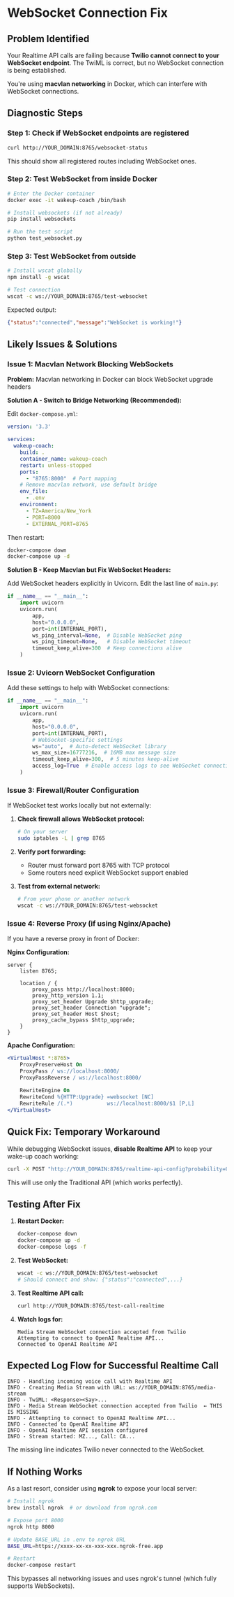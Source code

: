 # WebSocket Connection Fix

## Problem Identified

Your Realtime API calls are failing because **Twilio cannot connect to your WebSocket endpoint**. The TwiML is correct, but no WebSocket connection is being established.

You're using **macvlan networking** in Docker, which can interfere with WebSocket connections.

## Diagnostic Steps

### Step 1: Check if WebSocket endpoints are registered

```bash
curl http://YOUR_DOMAIN:8765/websocket-status
```

This should show all registered routes including WebSocket ones.

### Step 2: Test WebSocket from inside Docker

```bash
# Enter the Docker container
docker exec -it wakeup-coach /bin/bash

# Install websockets (if not already)
pip install websockets

# Run the test script
python test_websocket.py
```

### Step 3: Test WebSocket from outside

```bash
# Install wscat globally
npm install -g wscat

# Test connection
wscat -c ws://YOUR_DOMAIN:8765/test-websocket
```

Expected output:
```json
{"status":"connected","message":"WebSocket is working!"}
```

## Likely Issues & Solutions

### Issue 1: Macvlan Network Blocking WebSockets

**Problem:** Macvlan networking in Docker can block WebSocket upgrade headers

**Solution A - Switch to Bridge Networking (Recommended):**

Edit `docker-compose.yml`:

```yaml
version: '3.3'

services:
  wakeup-coach:
    build: .
    container_name: wakeup-coach
    restart: unless-stopped
    ports:
      - "8765:8000"  # Port mapping
    # Remove macvlan network, use default bridge
    env_file:
      - .env
    environment:
      - TZ=America/New_York
      - PORT=8000
      - EXTERNAL_PORT=8765
```

Then restart:
```bash
docker-compose down
docker-compose up -d
```

**Solution B - Keep Macvlan but Fix WebSocket Headers:**

Add WebSocket headers explicitly in Uvicorn. Edit the last line of `main.py`:

```python
if __name__ == "__main__":
    import uvicorn
    uvicorn.run(
        app, 
        host="0.0.0.0", 
        port=int(INTERNAL_PORT),
        ws_ping_interval=None,  # Disable WebSocket ping
        ws_ping_timeout=None,   # Disable WebSocket timeout
        timeout_keep_alive=300  # Keep connections alive
    )
```

### Issue 2: Uvicorn WebSocket Configuration

Add these settings to help with WebSocket connections:

```python
if __name__ == "__main__":
    import uvicorn
    uvicorn.run(
        app, 
        host="0.0.0.0", 
        port=int(INTERNAL_PORT),
        # WebSocket-specific settings
        ws="auto",  # Auto-detect WebSocket library
        ws_max_size=16777216,  # 16MB max message size
        timeout_keep_alive=300,  # 5 minutes keep-alive
        access_log=True  # Enable access logs to see WebSocket connections
    )
```

### Issue 3: Firewall/Router Configuration

If WebSocket test works locally but not externally:

1. **Check firewall allows WebSocket protocol:**
   ```bash
   # On your server
   sudo iptables -L | grep 8765
   ```

2. **Verify port forwarding:**
   - Router must forward port 8765 with TCP protocol
   - Some routers need explicit WebSocket support enabled

3. **Test from external network:**
   ```bash
   # From your phone or another network
   wscat -c ws://YOUR_DOMAIN:8765/test-websocket
   ```

### Issue 4: Reverse Proxy (if using Nginx/Apache)

If you have a reverse proxy in front of Docker:

**Nginx Configuration:**
```nginx
server {
    listen 8765;
    
    location / {
        proxy_pass http://localhost:8000;
        proxy_http_version 1.1;
        proxy_set_header Upgrade $http_upgrade;
        proxy_set_header Connection "upgrade";
        proxy_set_header Host $host;
        proxy_cache_bypass $http_upgrade;
    }
}
```

**Apache Configuration:**
```apache
<VirtualHost *:8765>
    ProxyPreserveHost On
    ProxyPass / ws://localhost:8000/
    ProxyPassReverse / ws://localhost:8000/
    
    RewriteEngine On
    RewriteCond %{HTTP:Upgrade} =websocket [NC]
    RewriteRule /(.*)           ws://localhost:8000/$1 [P,L]
</VirtualHost>
```

## Quick Fix: Temporary Workaround

While debugging WebSocket issues, **disable Realtime API** to keep your wake-up coach working:

```bash
curl -X POST "http://YOUR_DOMAIN:8765/realtime-api-config?probability=0.0"
```

This will use only the Traditional API (which works perfectly).

## Testing After Fix

1. **Restart Docker:**
   ```bash
   docker-compose down
   docker-compose up -d
   docker-compose logs -f
   ```

2. **Test WebSocket:**
   ```bash
   wscat -c ws://YOUR_DOMAIN:8765/test-websocket
   # Should connect and show: {"status":"connected",...}
   ```

3. **Test Realtime API call:**
   ```bash
   curl http://YOUR_DOMAIN:8765/test-call-realtime
   ```

4. **Watch logs for:**
   ```
   Media Stream WebSocket connection accepted from Twilio
   Attempting to connect to OpenAI Realtime API...
   Connected to OpenAI Realtime API
   ```

## Expected Log Flow for Successful Realtime Call

```
INFO - Handling incoming voice call with Realtime API
INFO - Creating Media Stream with URL: ws://YOUR_DOMAIN:8765/media-stream
INFO - TwiML: <Response><Say>...
INFO - Media Stream WebSocket connection accepted from Twilio  ← THIS IS MISSING
INFO - Attempting to connect to OpenAI Realtime API...
INFO - Connected to OpenAI Realtime API
INFO - OpenAI Realtime API session configured
INFO - Stream started: MZ..., Call: CA...
```

The missing line indicates Twilio never connected to the WebSocket.

## If Nothing Works

As a last resort, consider using **ngrok** to expose your local server:

```bash
# Install ngrok
brew install ngrok  # or download from ngrok.com

# Expose port 8000
ngrok http 8000

# Update BASE_URL in .env to ngrok URL
BASE_URL=https://xxxx-xx-xx-xxx-xxx.ngrok-free.app

# Restart
docker-compose restart
```

This bypasses all networking issues and uses ngrok's tunnel (which fully supports WebSockets).

